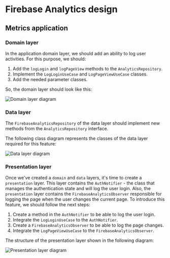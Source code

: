 # Firebase Analytics design

## Metrics application

### Domain layer

In the application domain layer, we should add an ability to log user activities. For this purpose, we should: 

1. Add the `logLogin` and `logPageView` methods to the `AnalyticsRepository`.
2. Implement the `LogLoginUseCase` and `LogPageViewUseCase` classes.
3. Add the needed parameter classes.

So, the domain layer should look like this:

![Domain layer diagram](http://www.plantuml.com/plantuml/proxy?cache=no&fmt=svg&src=https://github.com/platform-platform/monorepo/raw/firebase_analytics_design/metrics/web/docs/features/firebase_analytics/diagrams/firebase_analytics_domain_class.puml)

### Data layer

The `FirebaseAnalyticsRepository` of the data layer should implement new methods from the `AnalyticsRepository` interface.

The following class diagram represents the classes of the data layer required for this feature: 

![Data layer diagram](http://www.plantuml.com/plantuml/proxy?cache=no&fmt=svg&src=https://github.com/platform-platform/monorepo/raw/firebase_analytics_design/metrics/web/docs/features/firebase_analytics/diagrams/firebase_analytics_data_class.puml)

### Presentation layer

Once we've created a `domain` and `data` layers, it's time to create a `presentation` layer. This layer contains the `AuthNotifier` - the class that manages the authentication state and will log the user login. Also, the `presentation` layer contains the `FirebaseAnalyticsObserver` responsible for logging the page when the user changes the current page. To introduce this feature, we should follow the next steps: 

1. Create a method in the `AuthNotifier` to be able to log the user login.
2. Integrate the `LogLoginUseCase` to the `AuthNotifier`. 
3. Create a `FirebaseAnalyticsObserver` to be able to log the page changes.
4. Integrate the `LogPageViewUseCase` to the `FirebaseAnalyticsObserver`. 

The structure of the presentation layer shown in the following diagram: 

![Presentation layer diagram](http://www.plantuml.com/plantuml/proxy?cache=no&fmt=svg&src=https://github.com/platform-platform/monorepo/raw/firebase_analytics_design/metrics/web/docs/features/firebase_analytics/diagrams/firebas_analytics_presentation.puml)
